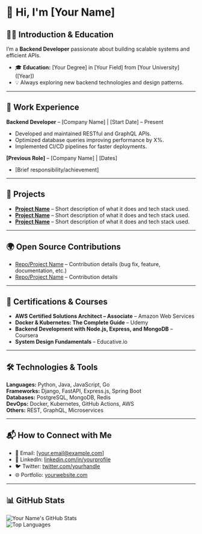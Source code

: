 # 👋 Hi, I'm [Your Name]  

## 👨‍🎓 Introduction & Education  
I’m a **Backend Developer** passionate about building scalable systems and efficient APIs.  
- 🎓 **Education:** [Your Degree] in [Your Field] from [Your University] ([Year])  
- 💡 Always exploring new backend technologies and design patterns.  

---

## 💼 Work Experience  
**Backend Developer** – [Company Name] | [Start Date] – Present  
- Developed and maintained RESTful and GraphQL APIs.  
- Optimized database queries improving performance by X%.  
- Implemented CI/CD pipelines for faster deployments.  

**[Previous Role]** – [Company Name] | [Dates]  
- [Brief responsibility/achievement]  

---

## 🚀 Projects  
- **[Project Name](link)** – Short description of what it does and tech stack used.  
- **[Project Name](link)** – Short description of what it does and tech stack used.  
- **[Project Name](link)** – Short description of what it does and tech stack used.  

---

## 🌍 Open Source Contributions  
- [Repo/Project Name](link) – Contribution details (bug fix, feature, documentation, etc.)  
- [Repo/Project Name](link) – Contribution details  

---

## 🏅 Certifications & Courses  
- **AWS Certified Solutions Architect – Associate** – Amazon Web Services  
- **Docker & Kubernetes: The Complete Guide** – Udemy  
- **Backend Development with Node.js, Express, and MongoDB** – Coursera  
- **System Design Fundamentals** – Educative.io  

---

## 🛠️ Technologies & Tools  
**Languages:** Python, Java, JavaScript, Go  
**Frameworks:** Django, FastAPI, Express.js, Spring Boot  
**Databases:** PostgreSQL, MongoDB, Redis  
**DevOps:** Docker, Kubernetes, GitHub Actions, AWS  
**Others:** REST, GraphQL, Microservices  

---

## 📬 How to Connect with Me  
- 📧 Email: [your.email@example.com]  
- 💼 LinkedIn: [linkedin.com/in/yourprofile](https://linkedin.com/in/yourprofile)  
- 🐦 Twitter: [twitter.com/yourhandle](https://twitter.com/yourhandle)  
- 🌐 Portfolio: [yourwebsite.com](https://yourwebsite.com)  

---

## 📊 GitHub Stats  
![Your Name's GitHub Stats](https://github-readme-stats.vercel.app/api?username=MAHANTH-wq&show_icons=true&theme=dark)  
![Top Languages](https://github-readme-stats.vercel.app/api/top-langs/?username=MAHANTH-wq&layout=compact&theme=dark)  
